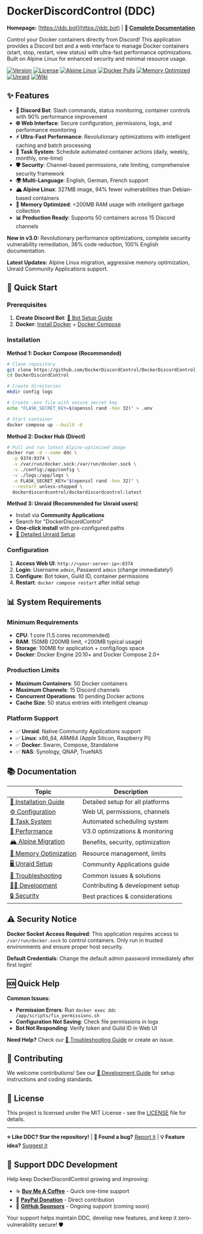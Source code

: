 # DockerDiscordControl (DDC)

**Homepage:** [https://ddc.bot](https://ddc.bot) | **📖 [Complete Documentation](../../wiki)**

Control your Docker containers directly from Discord! This application provides a Discord bot and a web interface to manage Docker containers (start, stop, restart, view status) with ultra-fast performance optimizations. Built on Alpine Linux for enhanced security and minimal resource usage.

[![Version](https://img.shields.io/badge/version-3.0.0-blue.svg)](https://github.com/DockerDiscordControl/DockerDiscordControl)
[![License](https://img.shields.io/badge/license-MIT-green.svg)](https://github.com/DockerDiscordControl/DockerDiscordControl/blob/main/LICENSE)
[![Alpine Linux](https://img.shields.io/badge/Alpine_Linux-327MB-0D597F.svg?logo=alpine-linux)](https://hub.docker.com/r/dockerdiscordcontrol/dockerdiscordcontrol)
[![Docker Pulls](https://img.shields.io/docker/pulls/dockerdiscordcontrol/dockerdiscordcontrol.svg)](https://hub.docker.com/r/dockerdiscordcontrol/dockerdiscordcontrol)
[![Memory Optimized](https://img.shields.io/badge/RAM-<200MB-green.svg)](../../wiki/Memory‐Optimization)
[![Unraid](https://img.shields.io/badge/Unraid-Community_Apps-orange.svg)](UNRAID.md)
[![Wiki](https://img.shields.io/badge/documentation-wiki-blue.svg)](../../wiki)

## ✨ Features

- **🤖 Discord Bot**: Slash commands, status monitoring, container controls with 90% performance improvement
- **🌐 Web Interface**: Secure configuration, permissions, logs, and performance monitoring  
- **⚡ Ultra-Fast Performance**: Revolutionary optimizations with intelligent caching and batch processing
- **📅 Task System**: Schedule automated container actions (daily, weekly, monthly, one-time)
- **🛡️ Security**: Channel-based permissions, rate limiting, comprehensive security framework
- **🌍 Multi-Language**: English, German, French support
- **🏔️ Alpine Linux**: 327MB image, 94% fewer vulnerabilities than Debian-based containers
- **💾 Memory Optimized**: <200MB RAM usage with intelligent garbage collection
- **📊 Production Ready**: Supports 50 containers across 15 Discord channels

**New in v3.0:** Revolutionary performance optimizations, complete security vulnerability remediation, 36% code reduction, 100% English documentation.

**Latest Updates:** Alpine Linux migration, aggressive memory optimization, Unraid Community Applications support.

## 🚀 Quick Start

### Prerequisites

1. **Create Discord Bot**: [📖 Bot Setup Guide](../../wiki/Discord‐Bot‐Setup)
2. **Docker**: [Install Docker](https://docs.docker.com/engine/install/) + [Docker Compose](https://docs.docker.com/compose/install/)

### Installation

**Method 1: Docker Compose (Recommended)**

```bash
# Clone repository
git clone https://github.com/DockerDiscordControl/DockerDiscordControl.git
cd DockerDiscordControl

# Create directories
mkdir config logs

# Create .env file with secure secret key
echo "FLASK_SECRET_KEY=$(openssl rand -hex 32)" > .env

# Start container
docker compose up --build -d
```

**Method 2: Docker Hub (Direct)**

```bash
# Pull and run latest Alpine-optimized image
docker run -d --name ddc \
  -p 9374:9374 \
  -v /var/run/docker.sock:/var/run/docker.sock \
  -v ./config:/app/config \
  -v ./logs:/app/logs \
  -e FLASK_SECRET_KEY="$(openssl rand -hex 32)" \
  --restart unless-stopped \
  dockerdiscordcontrol/dockerdiscordcontrol:latest
```

**Method 3: Unraid (Recommended for Unraid users)**
- Install via **Community Applications**
- Search for "DockerDiscordControl"
- **One-click install** with pre-configured paths
- [📖 Detailed Unraid Setup](UNRAID.md)

### Configuration

1. **Access Web UI**: `http://<your-server-ip>:8374`
2. **Login**: Username `admin`, Password `admin` (change immediately!)
3. **Configure**: Bot token, Guild ID, container permissions
4. **Restart**: `docker compose restart` after initial setup

## 📊 System Requirements

### **Minimum Requirements**
- **CPU**: 1 core (1.5 cores recommended)
- **RAM**: 150MB (200MB limit, <200MB typical usage)
- **Storage**: 100MB for application + config/logs space
- **Docker**: Docker Engine 20.10+ and Docker Compose 2.0+

### **Production Limits**
- **Maximum Containers**: 50 Docker containers
- **Maximum Channels**: 15 Discord channels  
- **Concurrent Operations**: 10 pending Docker actions
- **Cache Size**: 50 status entries with intelligent cleanup

### **Platform Support**
- ✅ **Unraid**: Native Community Applications support
- ✅ **Linux**: x86_64, ARM64 (Apple Silicon, Raspberry Pi)
- ✅ **Docker**: Swarm, Compose, Standalone
- ✅ **NAS**: Synology, QNAP, TrueNAS

## 📚 Documentation

| Topic | Description |
|-------|-------------|
| [📖 Installation Guide](../../wiki/Installation‐Guide) | Detailed setup for all platforms |
| [⚙️ Configuration](../../wiki/Configuration) | Web UI, permissions, channels |
| [📅 Task System](../../wiki/Task‐System) | Automated scheduling system |
| [🚀 Performance](../../wiki/Performance‐and‐Architecture) | V3.0 optimizations & monitoring |
| [🏔️ Alpine Migration](../../wiki/Alpine‐Linux‐Migration) | Benefits, security, optimization |
| [💾 Memory Optimization](../../wiki/Memory‐Optimization) | Resource management, limits |
| [🖥️ Unraid Setup](UNRAID.md) | Community Applications guide |
| [🔧 Troubleshooting](../../wiki/Troubleshooting) | Common issues & solutions |
| [👩‍💻 Development](../../wiki/Development) | Contributing & development setup |
| [🔒 Security](../../wiki/Security) | Best practices & considerations |

## ⚠️ Security Notice

**Docker Socket Access Required**: This application requires access to `/var/run/docker.sock` to control containers. Only run in trusted environments and ensure proper host security.

**Default Credentials**: Change the default admin password immediately after first login!

## 🆘 Quick Help

**Common Issues:**
- **Permission Errors**: Run `docker exec ddc /app/scripts/fix_permissions.sh`
- **Configuration Not Saving**: Check file permissions in logs
- **Bot Not Responding**: Verify token and Guild ID in Web UI

**Need Help?** Check our [📖 Troubleshooting Guide](../../wiki/Troubleshooting) or create an issue.

## 🤝 Contributing

We welcome contributions! See our [📖 Development Guide](../../wiki/Development) for setup instructions and coding standards.

## 📄 License

This project is licensed under the MIT License - see the [LICENSE](LICENSE) file for details.

---

**⭐ Like DDC? Star the repository!** | **🐛 Found a bug?** [Report it](../../issues) | **💡 Feature idea?** [Suggest it](../../discussions)

## 💖 Support DDC Development

Help keep DockerDiscordControl growing and improving:

- ☕ **[Buy Me A Coffee](https://buymeacoffee.com/dockerdiscordcontrol)** - Quick one-time support
- 💙 **[PayPal Donation](https://www.paypal.com/donate/?hosted_button_id=XKVC6SFXU2GW4)** - Direct contribution  
- 🌟 **[GitHub Sponsors](https://github.com/sponsors/DockerDiscordControl)** - Ongoing support (coming soon)

Your support helps maintain DDC, develop new features, and keep it zero-vulnerability secure! 🛡️ 